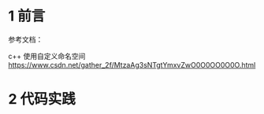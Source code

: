 # 1 前言

参考文档：

c++ 使用自定义命名空间      https://www.csdn.net/gather_2f/MtzaAg3sNTgtYmxvZwO0O0OO0O0O.html


# 2 代码实践

